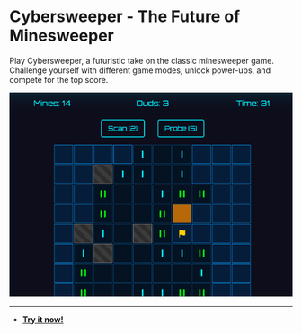 # Cybersweeper - The Future of Minesweeper

Play Cybersweeper, a futuristic take on the classic minesweeper game. Challenge yourself with different game modes, unlock power-ups, and compete for the top score.

![Cybersweeper - The Future of Minesweeper Screenshot](https://raw.githubusercontent.com/ChrisPirillo/cybersweeper/main/assets/screenshot.png)

---

* **[Try it now!](https://pirillo.com/arcade/cybersweeper.html)**
